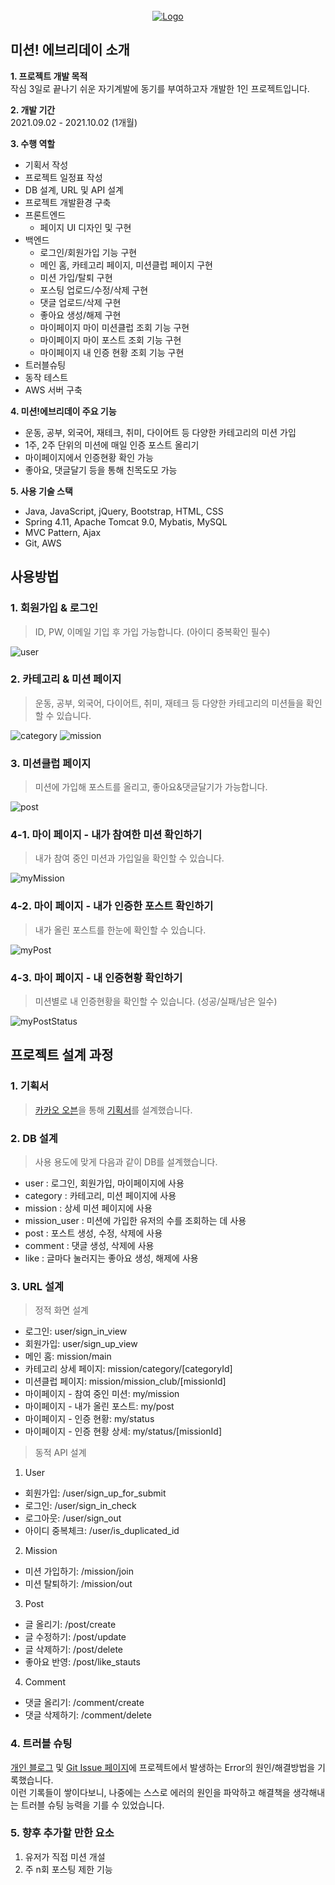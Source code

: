 <div id="top"></div>

<!-- PROJECT LOGO -->
<br />
<div align="center">
  <a href="https://github.com/othneildrew/Best-README-Template">
    <img src="https://img1.daumcdn.net/thumb/R1280x0/?scode=mtistory2&fname=https%3A%2F%2Fblog.kakaocdn.net%2Fdn%2FchOohz%2FbtrgUo5g8Qn%2F6ndFt6zK3jKZbdachkdfDk%2Fimg.png" alt="Logo">
  </a>
</div>

## 미션! 에브리데이 소개

<b>1. 프로젝트 개발 목적</b><br>
작심 3일로 끝나기 쉬운 자기계발에 동기를 부여하고자 개발한 1인 프로젝트입니다.<br>

<b>2. 개발 기간</b><br>
2021.09.02 - 2021.10.02 (1개월)<br>

<b>3. 수행 역할</b><br>
* 기획서 작성
* 프로젝트 일정표 작성
* DB 설계, URL 및 API 설계
* 프로젝트 개발환경 구축
* 프론트엔드 
  - 페이지 UI 디자인 및 구현
* 백엔드
  - 로그인/회원가입 기능 구현
  - 메인 홈, 카테고리 페이지, 미션클럽 페이지 구현
  - 미션 가입/탈퇴 구현
  - 포스팅 업로드/수정/삭제 구현
  - 댓글 업로드/삭제 구현
  - 좋아요 생성/해제 구현
  - 마이페이지 마이 미션클럽 조회 기능 구현 
  - 마이페이지 마이 포스트 조회 기능 구현
  - 마이페이지 내 인증 현황 조회 기능 구현
* 트러블슈팅
* 동작 테스트
* AWS 서버 구축

<b>4. 미션!에브리데이 주요 기능</b>
* 운동, 공부, 외국어, 재테크, 취미, 다이어트 등 다양한 카테고리의 미션 가입
* 1주, 2주 단위의 미션에 매일 인증 포스트 올리기
* 마이페이지에서 인증현황 확인 가능
* 좋아요, 댓글달기 등을 통해 친목도모 가능

<b>5. 사용 기술 스택</b>
* Java, JavaScript, jQuery, Bootstrap, HTML, CSS
* Spring 4.11, Apache Tomcat 9.0, Mybatis, MySQL
* MVC Pattern, Ajax
* Git, AWS

## 사용방법

### 1. 회원가입 & 로그인
> ID, PW, 이메일 기입 후 가입 가능합니다. (아이디 중복확인 필수)
<img src="https://img1.daumcdn.net/thumb/R1280x0/?scode=mtistory2&fname=https%3A%2F%2Fblog.kakaocdn.net%2Fdn%2FAAQro%2FbtrgOurSXEK%2Fd2a5ZCCyLbRgFK3GFJEk51%2Fimg.png" alt="user">

### 2. 카테고리 & 미션 페이지
> 운동, 공부, 외국어, 다이어트, 취미, 재테크 등 다양한 카테고리의 미션들을 확인할 수 있습니다.
<img src="https://img1.daumcdn.net/thumb/R1280x0/?scode=mtistory2&fname=https%3A%2F%2Fblog.kakaocdn.net%2Fdn%2FdgerpX%2FbtrgD3BEteO%2FUeihosVZA5nXjThpW15vVk%2Fimg.png" alt="category">
<img src="https://img1.daumcdn.net/thumb/R1280x0/?scode=mtistory2&fname=https%3A%2F%2Fblog.kakaocdn.net%2Fdn%2FYsX2D%2FbtrgOurS5It%2FCTEZ87P8v4fLiuECHh5KpK%2Fimg.png" alt="mission">

### 3. 미션클럽 페이지
> 미션에 가입해 포스트를 올리고, 좋아요&댓글달기가 가능합니다.

<img src="https://img1.daumcdn.net/thumb/R1280x0/?scode=mtistory2&fname=https%3A%2F%2Fblog.kakaocdn.net%2Fdn%2FdKU5mT%2FbtrgP4l19tm%2FblBK9ZuYRfK3FkdX8ZriZ0%2Fimg.png" alt="post">

### 4-1. 마이 페이지 - 내가 참여한 미션 확인하기
> 내가 참여 중인 미션과 가입일을 확인할 수 있습니다.
<img src="https://img1.daumcdn.net/thumb/R1280x0/?scode=mtistory2&fname=https%3A%2F%2Fblog.kakaocdn.net%2Fdn%2Fcz8rmc%2FbtrgWE0DTGQ%2Fl0gy3KmTULeTlScij5aFHk%2Fimg.png" alt="myMission">

### 4-2. 마이 페이지 - 내가 인증한 포스트 확인하기
> 내가 올린 포스트를 한눈에 확인할 수 있습니다.
<img src="https://img1.daumcdn.net/thumb/R1280x0/?scode=mtistory2&fname=https%3A%2F%2Fblog.kakaocdn.net%2Fdn%2FDfdDq%2FbtrgRTY19GI%2FvyFlB3ecCtPUePcdwpL060%2Fimg.png" alt="myPost">

### 4-3. 마이 페이지 - 내 인증현황 확인하기
> 미션별로 내 인증현황을 확인할 수 있습니다. (성공/실패/남은 일수)
<img src="https://img1.daumcdn.net/thumb/R1280x0/?scode=mtistory2&fname=https%3A%2F%2Fblog.kakaocdn.net%2Fdn%2FbeM2nP%2FbtrgRNj0NxD%2FeOb3NTBa7KrWm5C7QsURD1%2Fimg.png" alt="myPostStatus">


## 프로젝트 설계 과정
### 1. 기획서
> [카카오 오븐](https://ovenapp.io/)을 통해 [기획서](https://ovenapp.io/project/u1vPXyC6FPiBUZFJYClPuW5lQGtSjUf9#1HJPw)를 설계했습니다.

### 2. DB 설계
> 사용 용도에 맞게 다음과 같이 DB를 설계했습니다.

* user : 로그인, 회원가입, 마이페이지에 사용
* category : 카테고리, 미션 페이지에 사용
* mission : 상세 미션 페이지에 사용
* mission_user : 미션에 가입한 유저의 수를 조회하는 데 사용
* post : 포스트 생성, 수정, 삭제에 사용
* comment : 댓글 생성, 삭제에 사용
* like : 글마다 눌러지는 좋아요 생성, 해제에 사용 
 
### 3. URL 설계
> 정적 화면 설계
* 로그인: user/sign_in_view
* 회원가입: user/sign_up_view
* 메인 홈: mission/main
* 카테고리 상세 페이지: mission/category/[categoryId]
* 미션클럽 페이지: mission/mission_club/[missionId]
* 마이페이지 - 참여 중인 미션: my/mission
* 마이페이지 - 내가 올린 포스트: my/post
* 마이페이지 - 인증 현황: my/status
* 마이페이지 - 인증 현황 상세: my/status/[missionId]
> 동적 API 설계
1. User
* 회원가입: /user/sign_up_for_submit
* 로그인: /user/sign_in_check
* 로그아웃: /user/sign_out
* 아이디 중복체크: /user/is_duplicated_id

2. Mission
* 미션 가입하기: /mission/join
* 미션 탈퇴하기: /mission/out

3. Post
* 글 올리기: /post/create
* 글 수정하기:  /post/update
* 글 삭제하기: /post/delete
* 좋아요 반영: /post/like_stauts

4. Comment
* 댓글 올리기: /comment/create
* 댓글 삭제하기: /comment/delete

### 4. 트러블  슈팅
[개인 블로그](https://calm-lee.tistory.com/category/%EA%B0%9C%EB%B0%9C%20%EC%97%AC%EC%A0%95/Error) 및 [Git Issue 페이지](https://github.com/calm-lee/Mission_Everyday/issues?q=is%3Aissue+is%3Aclosed)에 프로젝트에서 발생하는 Error의 원인/해결방법을 기록했습니다.<br>
이런 기록들이 쌓이다보니, 나중에는 스스로 에러의 원인을 파악하고 해결책을 생각해내는 트러블 슈팅 능력을 기를 수 있었습니다.

### 5. 향후 추가할 만한 요소
1. 유저가 직접 미션 개설
2. 주 n회 포스팅 제한 기능
